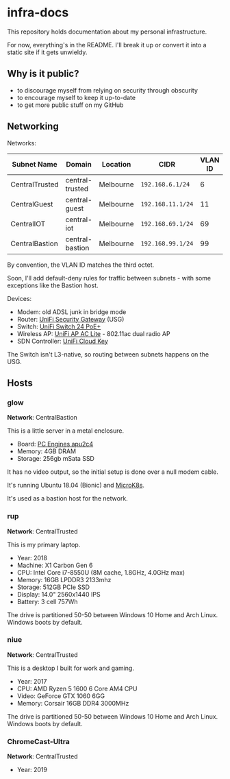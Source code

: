# infra-docs

This repository holds documentation about my personal infrastructure.

For now, everything's in the README. I'll break it up or convert it into a
static site if it gets unwieldy.

## Why is it public?

* to discourage myself from relying on security through obscurity
* to encourage myself to keep it up-to-date
* to get more public stuff on my GitHub

## Networking

Networks:

| Subnet Name      | Domain          | Location  | CIDR              | VLAN ID |
| ---------------- | --------------- | --------- | ----------------- | ------- |
| CentralTrusted   | central-trusted | Melbourne | `192.168.6.1/24`  | 6       |
| CentralGuest     | central-guest   | Melbourne | `192.168.11.1/24` | 11      |
| CentralIOT       | central-iot     | Melbourne | `192.168.69.1/24` | 69      |
| CentralBastion   | central-bastion | Melbourne | `192.168.99.1/24` | 99      |

By convention, the VLAN ID matches the third octet.

Soon, I'll add default-deny rules for traffic between subnets - with some exceptions like the Bastion host.

Devices:

* Modem: old ADSL junk in bridge mode
* Router: [UniFi Security Gateway](https://www.ui.com/unifi-routing/usg/) (USG)
* Switch: [UniFi Switch 24 PoE+](https://www.ui.com/unifi-switching/unifi-switch-2448/)
* Wireless AP: [UniFi AP AC Lite](https://www.ui.com/unifi/unifi-ap-ac-lite/) - 802.11ac dual radio AP
* SDN Controller: [UniFi Cloud Key](https://www.ui.com/unifi/unifi-cloud-key/)

The Switch isn't L3-native, so routing between subnets happens on the USG.

## Hosts

### glow

**Network**: CentralBastion

This is a little server in a metal enclosure.

* Board: [PC Engines apu2c4](https://pcengines.ch/apu2c4.htm)
* Memory: 4GB DRAM
* Storage: 256gb mSata SSD

It has no video output, so the initial setup is done over a null modem cable.

It's running Ubuntu 18.04 (Bionic) and [MicroK8s](https://microk8s.io/).

It's used as a bastion host for the network.

### rup

**Network**: CentralTrusted

This is my primary laptop.

* Year: 2018
* Machine: X1 Carbon Gen 6
* CPU: Intel Core i7-8550U (8M cache, 1.8GHz, 4.0GHz max)
* Memory: 16GB LPDDR3 2133mhz
* Storage: 512GB PCIe SSD
* Display: 14.0" 2560x1440 IPS
* Battery: 3 cell 757Wh

The drive is partitioned 50-50 between Windows 10 Home and Arch Linux. Windows
boots by default.

### niue

**Network**: CentralTrusted

This is a desktop I built for work and gaming.

* Year: 2017
* CPU: AMD Ryzen 5 1600 6 Core AM4 CPU
* Video: GeForce GTX 1060 6GG
* Memory: Corsair 16GB DDR4 3000MHz

The drive is partitioned 50-50 between Windows 10 Home and Arch Linux. Windows
boots by default.

### ChromeCast-Ultra

**Network**: CentralTrusted

* Year: 2019
